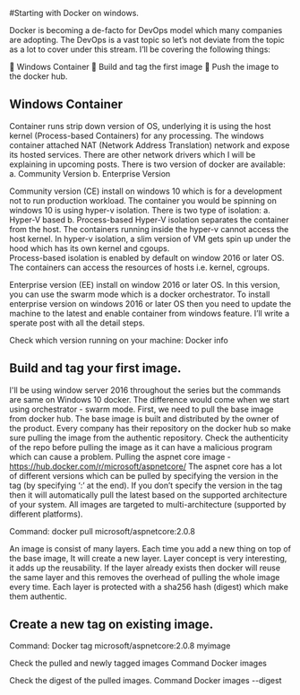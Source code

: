 #Starting with Docker on windows.

Docker is becoming a de-facto for DevOps model which many companies are adopting. The DevOps is a vast topic so let’s not deviate from the topic as a lot to cover under this stream. I’ll be covering the following things:

	Windows Container
	Build and tag the first image
	Push the image to the docker hub.
 
## Windows Container
Container runs strip down version of OS, underlying it is using the host kernel (Process-based Containers) for any processing. The windows container attached NAT (Network Address Translation) network and expose its hosted services. There are other network drivers which I will be explaining in upcoming posts.  There is two version of docker are available:
a.	Community Version 
b.	Enterprise Version

Community version (CE) install on windows 10 which is for a development not to run production workload. The container you would be spinning on windows 10 is using hyper-v isolation. There is two type of isolation:
a.	Hyper-V based
b.	Process-based
Hyper-V isolation separates the container from the host. The containers running inside the hyper-v cannot access the host kernel. In hyper-v isolation, a slim version of VM gets spin up under the hood which has its own kernel and cgoups.  
Process-based isolation is enabled by default on window 2016 or later OS. The containers can access the resources of hosts i.e. kernel, cgroups. 

Enterprise version (EE) install on window 2016 or later OS. In this version, you can use the swarm mode which is a docker orchestrator. To install enterprise version on windows 2016 or later OS then you need to update the machine to the latest and enable container from windows feature. I’ll write a sperate post with all the detail steps.

Check which version running on your machine:
Docker info
 

## Build and tag your first image.
I'll be using window server 2016 throughout the series but the commands are same on Windows 10 docker. The difference would come when we start using orchestrator - swarm mode.
First, we need to pull the base image from docker hub. The base image is built and distributed by the owner of the product. Every company has their repository on the docker hub so make sure pulling the image from the authentic repository. Check the authenticity of the repo before pulling the image as it can have a malicious program which can cause a problem.
Pulling the aspnet core image - https://hub.docker.com/r/microsoft/aspnetcore/ 
The aspnet core has a lot of different versions which can be pulled by specifying the version in the tag (by specifying ‘:’ at the end). If you don’t specify the version in the tag then it will automatically pull the latest based on the supported architecture of your system. All images are targeted to multi-architecture (supported by different platforms).

Command:
docker pull microsoft/aspnetcore:2.0.8 
 
An image is consist of many layers. Each time you add a new thing on top of the base image, It will create a new layer. Layer concept is very interesting, it adds up the reusability. If the layer already exists then docker will reuse the same layer and this removes the overhead of pulling the whole image every time.  Each layer is protected with a sha256 hash (digest) which make them authentic.

## Create a new tag on existing image.
Command:
Docker tag microsoft/aspnetcore:2.0.8 myimage

Check the pulled and newly tagged images
Command
Docker images

Check the digest of the pulled images.
Command
Docker images --digest
